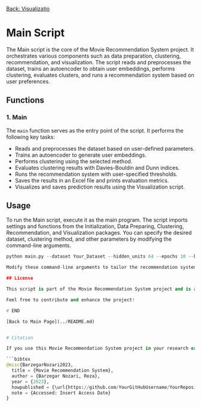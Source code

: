 [Back: Visualizatio](visualizatopn.md)

# Main Script

The Main script is the core of the Movie Recommendation System project. It orchestrates various components such as data preparation, clustering, recommendation, and visualization. The script reads and preprocesses the dataset, trains an autoencoder to obtain user embeddings, performs clustering, evaluates clusters, and runs a recommendation system based on user preferences.

## Functions

### 1. Main

The `main` function serves as the entry point of the script. It performs the following key tasks:

- Reads and preprocesses the dataset based on user-defined parameters.
- Trains an autoencoder to generate user embeddings.
- Performs clustering using the selected method.
- Evaluates clustering results with Davies-Bouldin and Dunn indices.
- Runs the recommendation system with user-specified thresholds.
- Saves the results in an Excel file and prints evaluation metrics.
- Visualizes and saves prediction results using the Visualization script.

## Usage

To run the Main script, execute it as the main program. The script imports settings and functions from the Initialization, Data Preparing, Clustering, Recommendation, and Visualization packages. You can specify the desired dataset, clustering method, and other parameters by modifying the command-line arguments.

```python
python main.py --dataset Your_Dataset --hidden_units 64 --epochs 10 --batch_size 32 --num_clusters 3 --pcc_threshold 0.3 --jaccard_threshold 0.16 --clustering_method dbscan

Modify these command-line arguments to tailor the recommendation system's configuration to your specific requirements.

## License

This script is part of the Movie Recommendation System project and is available under the MIT License.

Feel free to contribute and enhance the project!

# END

[Back to Main Page](../README.md)


# Citation

If you use this Movie Recommendation System project in your research or as a part of your work, we kindly request that you cite it using the following BibTeX entry:

```bibtex
@misc{BarzegarNozari2023,
  title = {Movie Recommendation System},
  author = {Barzegar Nozari, Reza},
  year = {2023},
  howpublished = {\url{https://github.com/YourGitHubUsername/YourRepositoryName}},
  note = {Accessed: Insert Access Date}
}
